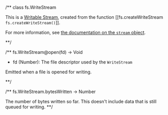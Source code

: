 /**
class fs.WriteStream

This is a [Writable Stream](streams.WritableStream.html), created from the function [[fs.createWriteStream `fs.createWriteStream()`]].

For more information, see [the documentation on the `stream` object](streams.html).

**/ 

/**
fs.WriteStream@open(fd) -> Void
- fd (Number):  The file descriptor used by the `WriteStream`

Emitted when a file is opened for writing.

**/ 


/**
fs.WriteStream.bytesWritten -> Number

The number of bytes written so far. This doesn't include data that is still queued for writing.
**/

